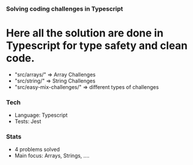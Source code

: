 ### Solving coding challenges in Typescript

# Here all the solution are done in Typescript for type safety and clean code.

- "src/arrays/" => Array Challenges
- "src/string/" => String Challenges
- "src/easy-mix-challenges/" => different types of challenges

### Tech

- Language: Typescript
- Tests: Jest

### Stats

- 4 problems solved
- Main focus: Arrays, Strings, ....
